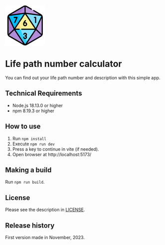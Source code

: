 ![Numerology logo](img/numerology.png "Numerology logo")

# Life path number calculator

You can find out your life path number and description with this simple app.

## Technical Requirements

- Node.js 18.13.0 or higher
- npm 8.19.3 or higher

## How to use

1. Run `npm install`
1. Execute `npm run dev`
1. Press a key to continue in vite (if needed).
1. Open browser at http://localhost:5173/

## Making a build

Run `npm run build`.

## License

Please see the description in [LICENSE](LICENSE).

## Release history

First version made in November, 2023.
